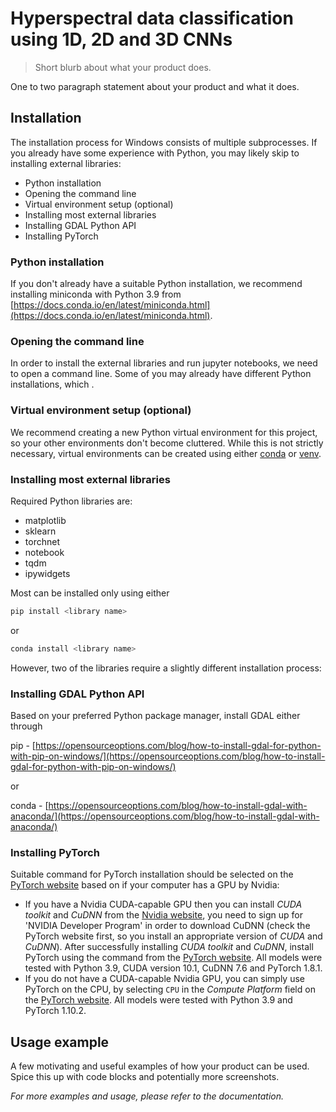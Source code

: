 # Hyperspectral data classification using 1D, 2D and 3D CNNs
> Short blurb about what your product does.

One to two paragraph statement about your product and what it does.


## Installation

The installation process for Windows consists of multiple subprocesses. If you already have some experience with Python, you may likely skip to installing external libraries:
- Python installation
- Opening the command line
- Virtual environment setup (optional)
- Installing most external libraries
- Installing GDAL Python API
- Installing PyTorch

### Python installation
If you don't already have a suitable Python installation, we recommend installing miniconda with Python 3.9 from [https://docs.conda.io/en/latest/miniconda.html](https://docs.conda.io/en/latest/miniconda.html).

### Opening the command line
In order to install the external libraries and run jupyter notebooks, we need to open a command line. Some of you may already have different Python installations, which .

### Virtual environment setup (optional)
We recommend creating a new Python virtual environment for this project, so your other environments don't become cluttered. While this is not strictly necessary, virtual environments can be created using either [conda](https://docs.conda.io/projects/conda/en/latest/user-guide/tasks/manage-environments.html#creating-an-environment-with-commands) or [venv](https://packaging.python.org/en/latest/guides/installing-using-pip-and-virtual-environments/).

### Installing most external libraries
Required Python libraries are:
- matplotlib
- sklearn
- torchnet
- notebook
- tqdm
- ipywidgets

Most can be installed only using either

```sh
pip install <library name>
```
or
```sh
conda install <library name>
```
However, two of the libraries require a slightly different installation process:

### Installing GDAL Python API
Based on your preferred Python package manager, install GDAL either through

pip - [https://opensourceoptions.com/blog/how-to-install-gdal-for-python-with-pip-on-windows/](https://opensourceoptions.com/blog/how-to-install-gdal-for-python-with-pip-on-windows/)

or

conda - [https://opensourceoptions.com/blog/how-to-install-gdal-with-anaconda/](https://opensourceoptions.com/blog/how-to-install-gdal-with-anaconda/)

### Installing PyTorch
Suitable command for PyTorch installation should be selected on the [PyTorch website](https://pytorch.org/get-started/locally/) based on if your computer has a GPU by Nvidia:
* If you have a Nvidia CUDA-capable GPU then you can install _CUDA toolkit_ and _CuDNN_ from the [Nvidia website](https://developer.nvidia.com/cuda-toolkit), you need to sign up for 'NVIDIA Developer Program' in order to download CuDNN (check the PyTorch website first, so you install an appropriate version of _CUDA_ and _CuDNN_). After successfully installing _CUDA toolkit_ and _CuDNN_, install PyTorch using the command from the [PyTorch website](https://pytorch.org/get-started/locally/). All models were tested with Python 3.9, CUDA version 10.1, CuDNN 7.6 and PyTorch 1.8.1.
* If you do not have a CUDA-capable Nvidia GPU, you can simply use PyTorch on the CPU, by selecting `CPU` in the _Compute Platform_ field on the [PyTorch website](https://pytorch.org/get-started/locally/). All models were tested with Python 3.9 and PyTorch 1.10.2.


## Usage example

A few motivating and useful examples of how your product can be used. Spice this up with code blocks and potentially more screenshots.

_For more examples and usage, please refer to the documentation._